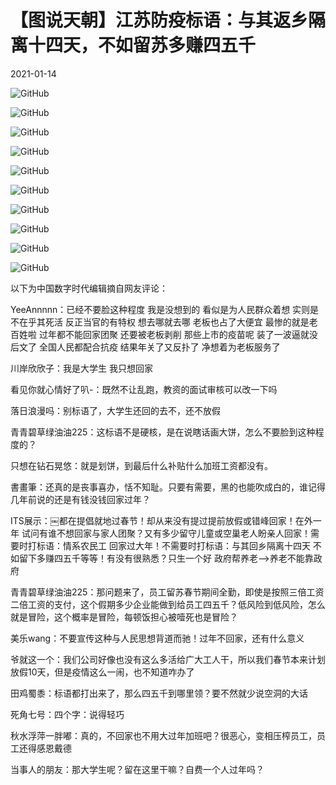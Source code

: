 # 【图说天朝】江苏防疫标语：与其返乡隔离十四天，不如留苏多赚四五千

2021-01-14

![GitHub](https://chinadigitaltimes.net/chinese/files/2021/01/QQ20210113-224043@2x.png)

![GitHub](https://chinadigitaltimes.net/chinese/files/2021/01/86afb21ely1gmm8f0hvfdj20my0ea3zs.jpg)

![GitHub](https://chinadigitaltimes.net/chinese/files/2021/01/86afb21ely1gmm8f1780pj21400u0gvs.jpg)

![GitHub](https://chinadigitaltimes.net/chinese/files/2021/01/86afb21ely1gmm8f0r91aj21400u0gqa.jpg)

![GitHub](https://chinadigitaltimes.net/chinese/files/2021/01/86afb21ely1gmm8f1tx04j21400u0thi.jpg)

![GitHub](https://chinadigitaltimes.net/chinese/files/2021/01/86afb21ely1gmm8f2mp5rj21400u0qcm.jpg)

![GitHub](https://chinadigitaltimes.net/chinese/files/2021/01/86afb21ely1gmm8f3oq9rj21400u07f3.jpg)

![GitHub](https://chinadigitaltimes.net/chinese/files/2021/01/86afb21ely1gmm8f5jep8j20qo1be43i.jpg)

![GitHub](https://chinadigitaltimes.net/chinese/files/2021/01/86afb21ely1gmm8f5v0k0j20qo1betel.jpg)

![GitHub](https://chinadigitaltimes.net/chinese/files/2021/01/86afb21ely1gmm8f6bojmj20qo1bejxl.jpg)

以下为中国数字时代编辑摘自网友评论：



YeeAnnnnn：已经不要脸这种程度 我是没想到的 看似是为人民群众着想 实则是不在乎其死活 反正当官的有特权 想去哪就去哪 老板也占了大便宜 最惨的就是老百姓啦 过年都不能回家团聚 还要被老板剥削 那些上市的疫苗呢 装了一波逼就没后文了 全国人民都配合抗疫 结果年关了又反扑了 净想着为老板服务了

川岸欣欣子：我是大学生 我只想回家

看见你就心情好了叭-：既然不让乱跑，教资的面试审核可以改一下吗

落日浪漫吗：别标语了，大学生还回的去不，还不放假

青青碧草绿油油225：这标语不是硬核，是在说瞎话画大饼，怎么不要脸到这种程度的？

只想在钻石晃悠：就是划饼，到最后什么补贴什么加班工资都没有。

書畫筆：还真的是丧事喜办，恬不知耻。只要有需要，黑的也能吹成白的，谁记得几年前说的还是有钱没钱回家过年？

ITS展示：￼都在提倡就地过春节！却从来没有提过提前放假或错峰回家！在外一年 试问有谁不想回家与家人团聚？又有多少留守儿童或空巢老人盼亲人回家！需要时打标语：情系农民工 回家过大年！不需要时打标语：与其回乡隔离十四天 不如留下多赚四五千等等！有没有很熟悉？只生一个好 政府帮养老—&gt;养老不能靠政府

青青碧草绿油油225：那问题来了，员工留苏春节期间全勤，即使是按照三倍工资二倍工资的支付，这个假期多少企业能做到给员工四五千？低风险到低风险，怎么就是冒险，这个概率是冒险，每顿饭担心被噎死也是冒险？

美乐wang：不要宣传这种与人民思想背道而驰！过年不回家，还有什么意义

爷就这一个：我们公司好像也没有这么多活给广大工人干，所以我们春节本来计划放假10天，但是疫情这么一闹，也不知道咋办了

田鸡蜀黍：标语都打出来了，那么四五千到哪里领？要不然就少说空洞的大话

死角七号：四个字：说得轻巧

秋水浮萍一胖嘟：真的，不回家也不用大过年加班吧？很恶心，变相压榨员工，员工还得感恩戴德

当事人的朋友：那大学生呢？留在这里干嘛？自费一个人过年吗？



